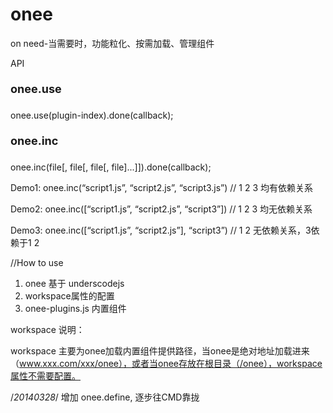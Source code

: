 onee
====

on need-当需要时，功能粒化、按需加载、管理组件

API

<p style="line-height:30px; font-size:18px"><strong>onee.use</strong></p>
onee.use(plugin-index).done(callback);


<p style="line-height:30px; font-size:18px"><strong>onee.inc</strong></p>
onee.inc(file[, file[, file[, file]...]]).done(callback);

Demo1:
onee.inc(“script1.js”, “script2.js”, “script3.js”) // 1 2 3 均有依赖关系

Demo2:
onee.inc([“script1.js”, “script2.js”, “script3”]) // 1 2 3 均无依赖关系

Demo3:
onee.inc([“script1.js”, “script2.js”], “script3”) //  1 2 无依赖关系，3依赖于1 2

//How to use

1. onee 基于 underscodejs
2. workspace属性的配置
3. onee-plugins.js 内置组件

workspace 说明：

workspace 主要为onee加载内置组件提供路径，当onee是绝对地址加载进来（www.xxx.com/xxx/onee），或者当onee存放在根目录（/onee），workspace属性不需要配置。


/*20140328*/
增加 onee.define, 逐步往CMD靠拢
